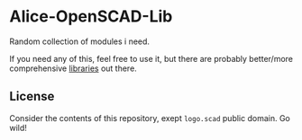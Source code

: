 # Alice-OpenSCAD-Lib
Random collection of modules i need.

If you need any of this, feel free to use it, but there are probably better/more comprehensive [libraries](https://openscad.org/libraries.html) out there.

## License
Consider the contents of this repository, exept `logo.scad` public domain. Go wild!